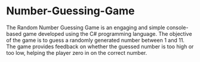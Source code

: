# Number-Guessing-Game
The Random Number Guessing Game is an engaging and simple console-based game developed using the C# programming language. The objective of the game is to guess a randomly generated number between 1 and 11. The game provides feedback on whether the guessed number is too high or too low, helping the player zero in on the correct number.
